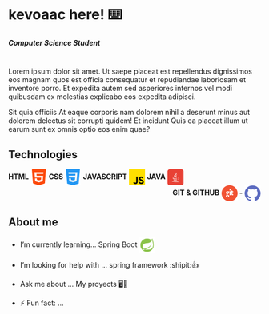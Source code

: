 # kevoaac here! ⌨️

##### Computer Science Student</br></br>
<p>
  Lorem ipsum dolor sit amet. Ut saepe placeat est repellendus dignissimos eos magnam quos est officia consequatur et repudiandae laboriosam et inventore porro. Et       expedita autem sed asperiores internos vel modi quibusdam ex molestias explicabo eos expedita adipisci.

  Sit quia officiis At eaque corporis nam dolorem nihil a deserunt minus aut dolorem delectus sit corrupti quidem! Et incidunt Quis ea placeat illum ut earum sunt ex     omnis optio eos enim quae?
</p>

## **Technologies**

<section style="display: inline_block">
    <div style="display: inline_block">
      <span><strong>HTML</strong></span>
      <img align="center" alt="HTML-icon" height="32" width="32" src="https://raw.githubusercontent.com/kevoaac/kevoaac/main/icons/html-icon32px.png">
      <span><strong>CSS</strong></span>
      <img align="center" alt="HTML-icon" src="https://raw.githubusercontent.com/kevoaac/kevoaac/main/icons/css-icon32px.png">
      <span><strong>JAVASCRIPT</strong></span>
      <img align="center" alt="HTML-icon" src="https://raw.githubusercontent.com/kevoaac/kevoaac/main/icons/js-icon32px.png">
      <span><strong>JAVA</strong></span>
      <img align="center" alt="HTML-icon" src="https://raw.githubusercontent.com/kevoaac/kevoaac/main/icons/java-icon32px.png">
    </div>

  <div style="display: inline_block" align="right">
    <span><strong>GIT & GITHUB</strong></span>
    <img align="center" alt="HTML-icon" height="32" width="32" src="https://raw.githubusercontent.com/kevoaac/kevoaac/main/icons/git-icon64px.png">
    <span><strong>-</strong></span>
    <img align="center" alt="HTML-icon" src="https://raw.githubusercontent.com/kevoaac/kevoaac/main/icons/github-icon32px.png">
  </div>
</section>





## **About me**

- I’m currently learning... Spring Boot <img align="center" alt="HTML-icon" height="32" width="32" src="https://raw.githubusercontent.com/kevoaac/kevoaac/main/icons/spring-boot-icon48px.png">

- I’m looking for help with ... spring framework :shipit::+1: 
- Ask me about ... My proyects 🖥️💾
- ⚡ Fun fact: ...

